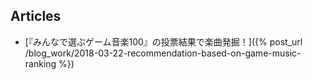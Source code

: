 ## Articles

- [『みんなで選ぶゲーム音楽100』の投票結果で楽曲発掘！]({% post_url /blog_work/2018-03-22-recommendation-based-on-game-music-ranking %})



